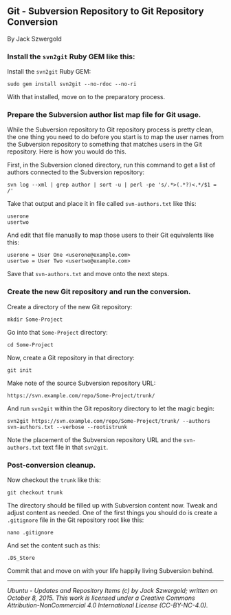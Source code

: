 ## Git - Subversion Repository to Git Repository Conversion

By Jack Szwergold

### Install the `svn2git` Ruby GEM like this:

Install the `svn2git` Ruby GEM:

    sudo gem install svn2git --no-rdoc --no-ri

With that installed, move on to the preparatory process.

### Prepare the Subversion author list map file for Git usage.

While the Subversion repository to Git repository process is pretty clean, the one thing you need to do before you start is to map the user names from the Subversion repository to something that matches users in the Git repository. Here is how you would do this.

First, in the Subversion cloned directory, run this command to get a list of authors connected to the Subversion repository:

	svn log --xml | grep author | sort -u | perl -pe 's/.*>(.*?)<.*/$1 = /'

Take that output and place it in file called `svn-authors.txt` like this:

    userone
    usertwo

And edit that file manually to map those users to their Git equivalents like this:

	userone = User One <userone@example.com>
	usertwo = User Two <usertwo@example.com>

Save that `svn-authors.txt` and move onto the next steps.

### Create the new Git repository and run the conversion.

Create a directory of the new Git repository:

    mkdir Some-Project

Go into that `Some-Project` directory:

    cd Some-Project

Now, create a Git repository in that directory:

    git init

Make note of the source Subversion repository URL:

    https://svn.example.com/repo/Some-Project/trunk/

And run `svn2git` within the Git repository directory to let the magic begin:

    svn2git https://svn.example.com/repo/Some-Project/trunk/ --authors svn-authors.txt --verbose --rootistrunk

Note the placement of the Subversion repository URL and the `svn-authors.txt` text file in that `svn2git`.

### Post-conversion cleanup.

Now checkout the `trunk` like this:

    git checkout trunk

The directory should be filled up with Subversion content now. Tweak and adjust content as needed. One of the first things you should do is create a `.gitignore` file in the Git repository root like this:

    nano .gitignore

And set the content such as this:

    .DS_Store

Commit that and move on with your life happily living Subversion behind.

***

*Ubuntu - Updates and Repository Items (c) by Jack Szwergold; written on October 8, 2015. This work is licensed under a Creative Commons Attribution-NonCommercial 4.0 International License (CC-BY-NC-4.0).*